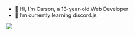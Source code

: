 - 👋 Hi, I’m Carson, a 13-year-old Web Developer
- 🌱 I’m currently learning discord.js

<img align="left" src="https://github-readme-stats.vercel.app/api?username=CodingByCarson&show_icons=true&hide_border=true" />
